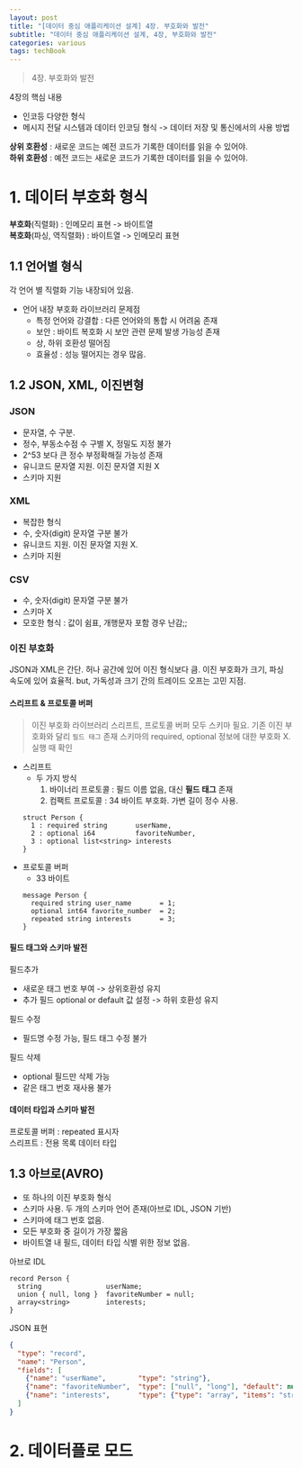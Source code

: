 ```yaml
---
layout: post
title: "[데이터 중심 애플리케이션 설계] 4장. 부호화와 발전"
subtitle: "데이터 중심 애플리케이션 설계, 4장, 부호화와 발전"
categories: various
tags: techBook
---
```

> 4장. 부호화와 발전

4장의 핵심 내용  
- 인코등 다양한 형식
- 메시지 전달 시스템과 데이터 인코딩 형식 -> 데이터 저장 및 통신에서의 사용 방법

**상위 호환성** : 새로운 코드는 예전 코드가 기록한 데이터를 읽을 수 있어야.  
**하위 호환성** : 예전 코드는 새로운 코드가 기록한 데이터를 읽을 수 있어야.  

# 1. 데이터 부호화 형식
**부호화**(직렬화) : 인메모리 표현 -> 바이트열  
**복호화**(파싱, 역직렬화) : 바이트열 -> 인메모리 표현  

## 1.1 언어별 형식
각 언어 별 직렬화 기능 내장되어 있음. 

- 언어 내장 부호화 라이브러리 문제점
  - 특정 언어와 강결합 : 다른 언어와의 통합 시 어려움 존재
  - 보안 : 바이트 복호화 시 보안 관련 문제 발생 가능성 존재
  - 상, 하위 호환성 떨어짐
  - 효율성 : 성능 떨어지는 경우 많음.


## 1.2 JSON, XML, 이진변형
### JSON
- 문자열, 수 구분.
- 정수, 부동소수점 수 구별 X, 정밀도 지정 불가
- 2^53 보다 큰 정수 부정확해질 가능성 존재
- 유니코드 문자열 지원. 이진 문자열 지원 X
- 스키마 지원

### XML
- 복잡한 형식
- 수, 숫자(digit) 문자열 구분 불가
- 유니코드 지원. 이진 문자열 지원 X.
- 스키마 지원

### CSV
- 수, 숫자(digit) 문자열 구분 불가
- 스키마 X
- 모호한 형식 : 값이 쉼표, 개행문자 포함 경우 난감;;


### 이진 부호화
JSON과 XML은 간단. 허나 공간에 있어 이진 형식보다 큼. 이진 부호화가 크기, 파싱 속도에 있어 효율적. but, 가독성과 크기 간의 트레이드 오프는 고민 지점.

#### 스리프트 & 프로토콜 버퍼
> 이진 부호화 라이브러리
> 스리프트, 프로토콜 버퍼 모두 스키마 필요.
> 기존 이진 부호화와 달리 `필드 태그` 존재
> 스키마의 required, optional 정보에 대한 부호화 X. 실행 때 확인

- 스리프트
  - 두 가지 방식
    1. 바이너리 프로토콜 : 필드 이름 없음, 대신 **필드 태그** 존재
    2. 컴팩트 프로토콜 : 34 바이트 부호화. 가변 길이 정수 사용.
  ```
  struct Person {
    1 : required string       userName,
    2 : optional i64          favoriteNumber,
    3 : optional list<string> interests
  }
  ```
- 프로토콜 버퍼
  - 33 바이트
  ```
  message Person {
    required string user_name       = 1;
    optional int64 favorite_number  = 2;
    repeated string interests       = 3;
  }
  ```

#### 필드 태그와 스키마 발전
필드추가  
- 새로운 태그 번호 부여 -> 상위호환성 유지
- 추가 필드 optional or default 값 설정 -> 하위 호환성 유지 


필드 수정
- 필드명 수정 가능, 필드 태그 수정 불가


필드 삭제
- optional 필드만 삭제 가능
- 같은 태그 번호 재사용 불가

#### 데이터 타입과 스키마 발전
프로토콜 버퍼 : repeated 표시자  
스리프트 : 전용 목록 데이터 타입  


## 1.3 아브로(AVRO)
- 또 하나의 이진 부호화 형식  
- 스키마 사용. 두 개의 스키마 언어 존재(아브로 IDL, JSON 기반)  
- 스키마에 태그 번호 없음.
- 모든 부호화 중 길이가 가장 짧음
- 바이트열 내 필드, 데이터 타입 식별 위한 정보 없음.

아브로 IDL  
```
record Person {
  string                userName;
  union { null, long }  favoriteNumber = null;
  array<string>         interests;
}
```

JSON 표현  
```json
{
  "type": "record",
  "name": "Person",
  "fields": [
    {"name": "userName",        "type": "string"},
    {"name": "favoriteNumber",  "type": ["null", "long"], "default": null},
    {"name": "interests",       "type": {"type": "array", "items": "string"}}
  ]
}
```


# 2. 데이터플로 모드